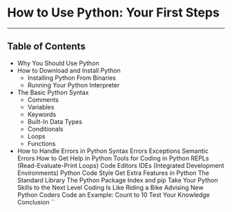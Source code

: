 # How to Use Python: Your First Steps

___
## Table of Contents

- Why You Should Use Python
- How to Download and Install Python
  - Installing Python From Binaries
  - Running Your Python Interpreter
- The Basic Python Syntax
  - Comments
  - Variables
  - Keywords
  - Built-In Data Types
  - Conditionals
  - Loops
  - Functions
- How to Handle Errors in Python
Syntax Errors
Exceptions
Semantic Errors
How to Get Help in Python
Tools for Coding in Python
REPLs (Read-Evaluate-Print Loops)
Code Editors
IDEs (Integrated Development Environments)
Python Code Style
Get Extra Features in Python
The Standard Library
The Python Package Index and pip
Take Your Python Skills to the Next Level
Coding Is Like Riding a Bike
Advising New Python Coders
Code an Example: Count to 10
Test Your Knowledge
Conclusion
``
